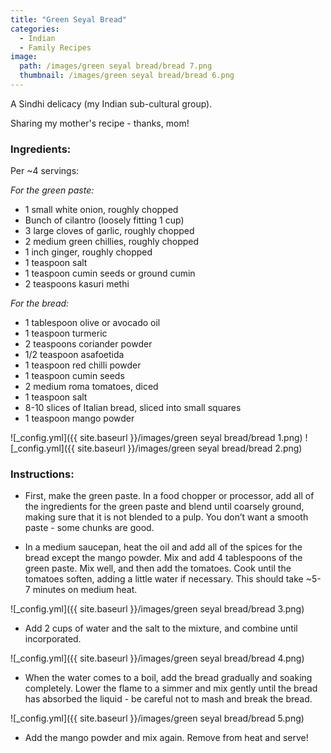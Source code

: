 ```yaml
---
title: "Green Seyal Bread"
categories:
  - Indian
  - Family Recipes
image:
  path: /images/green seyal bread/bread 7.png
  thumbnail: /images/green seyal bread/bread 6.png
---
```


A Sindhi delicacy (my Indian sub-cultural group).

Sharing my mother's recipe - thanks, mom! 

### Ingredients:

Per ~4 servings:

_For the green paste:_

* 1 small white onion, roughly chopped
* Bunch of cilantro (loosely fitting 1 cup)
* 3 large cloves of garlic, roughly chopped
* 2 medium green chillies, roughly chopped
* 1 inch ginger, roughly chopped
* 1 teaspoon salt
* 1 teaspoon cumin seeds or ground cumin
* 2 teaspoons kasuri methi

_For the bread:_

* 1 tablespoon olive or avocado oil
* 1 teaspoon turmeric
* 2 teaspoons coriander powder
* 1/2 teaspoon asafoetida
* 1 teaspoon red chilli powder
* 1 teaspoon cumin seeds
* 2 medium roma tomatoes, diced
* 1 teaspoon salt
* 8-10 slices of Italian bread, sliced into small squares
* 1 teaspoon mango powder

![_config.yml]({{ site.baseurl }}/images/green seyal bread/bread 1.png)
![_config.yml]({{ site.baseurl }}/images/green seyal bread/bread 2.png)

### Instructions:

* First, make the green paste. In a food chopper or processor, add all of the ingredients for the green paste and blend until coarsely ground, making sure that it is not blended to a pulp. You don’t want a smooth paste - some chunks are good.

* In a medium saucepan, heat the oil and add all of the spices for the bread except the mango powder. Mix and add 4 tablespoons of the green paste. Mix well, and then add the tomatoes. Cook until the tomatoes soften, adding a little water if necessary. This should take ~5-7 minutes on medium heat.

![_config.yml]({{ site.baseurl }}/images/green seyal bread/bread 3.png)

* Add 2 cups of water and the salt to the mixture, and combine until incorporated. 

![_config.yml]({{ site.baseurl }}/images/green seyal bread/bread 4.png)

* When the water comes to a boil, add the bread gradually and soaking completely. Lower the flame to a simmer and mix gently until the bread has absorbed the liquid - be careful not to mash and break the bread. 

![_config.yml]({{ site.baseurl }}/images/green seyal bread/bread 5.png)

* Add the mango powder and mix again. Remove from heat and serve!
